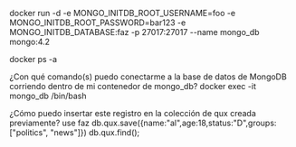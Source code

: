 docker run -d -e MONGO_INITDB_ROOT_USERNAME=foo -e MONGO_INITDB_ROOT_PASSWORD=bar123 -e MONGO_INITDB_DATABASE:faz -p 27017:27017 --name mongo_db mongo:4.2

docker ps -a

¿Con qué comando(s) puedo conectarme a la base de datos de MongoDB corriendo dentro de mi contenedor de mongo_db?
docker exec -it mongo_db /bin/bash

¿Cómo puedo insertar este registro en la colección de qux creada previamente?
use faz
db.qux.save({name:"al",age:18,status:"D",groups:["politics", "news"]})
db.qux.find();